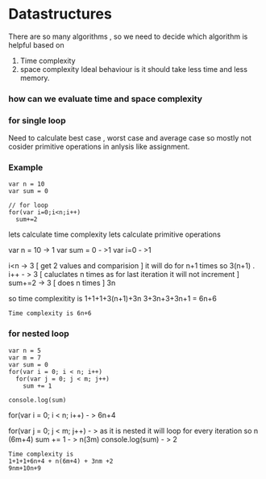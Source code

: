 # Datastructures

There are so many algorithms , so we need to decide which algorithm is helpful based on

1. Time complexity
2. space complexity
   Ideal behaviour is it should take less time and less memory.

### how can we evaluate time and space complexity

### for single loop

Need to calculate best case , worst case and average case
so mostly not cosider primitive operations in anlysis like assignment.

### Example

```
var n = 10
var sum = 0

// for loop
for(var i=0;i<n;i++)
  sum+=2

```

lets calculate time complexity
lets calculate primitive operations

var n = 10 -> 1
var sum = 0 - >1
var i=0 - >1

i<n -> 3 [ get 2 values and comparision ] it will do for n+1 times so 3(n+1) .
i++ - > 3 [ caluclates n times as for last iteration it will not increment ]
sum+=2 -> 3 [ does n times ] 3n

so time complexitity is
1+1+1+3(n+1)+3n
3+3n+3+3n+1 = 6n+6

```
Time complexity is 6n+6
```

### for nested loop

```
var n = 5
var m = 7
var sum = 0
for(var i = 0; i < n; i++)
  for(var j = 0; j < m; j++)
    sum += 1

console.log(sum)
```

for(var i = 0; i < n; i++) - > 6n+4

for(var j = 0; j < m; j++) - > as it is nested it will loop for every iteration so n (6m+4)
sum += 1 - > n(3m)
console.log(sum) - > 2

```
Time complexity is
1+1+1+6n+4 + n(6m+4) + 3nm +2
9nm+10n+9
```
